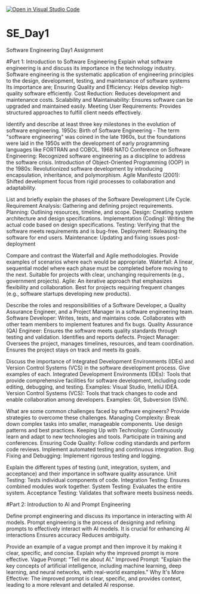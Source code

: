[![Open in Visual Studio Code](https://classroom.github.com/assets/open-in-vscode-2e0aaae1b6195c2367325f4f02e2d04e9abb55f0b24a779b69b11b9e10269abc.svg)](https://classroom.github.com/online_ide?assignment_repo_id=18389954&assignment_repo_type=AssignmentRepo)
# SE_Day1
Software Engineering Day1 Assignment

#Part 1: Introduction to Software Engineering
Explain what software engineering is and discuss its importance in the technology industry.
Software engineering is the systematic application of engineering principles to the design, development, testing, and maintenance of software systems
Its importance are;
Ensuring Quality and Efficiency: Helps develop high-quality software efficiently.
Cost Reduction: Reduces development and maintenance costs.
Scalability and Maintainability: Ensures software can be upgraded and maintained easily.
Meeting User Requirements: Provides structured approaches to fulfill client needs effectively.

Identify and describe at least three key milestones in the evolution of software engineering.
1950s: Birth of Software Engineering - The term "software engineering" was coined in the late 1960s, but the foundations were laid in the 1950s with the development of early programming languages like FORTRAN and COBOL.
1968 NATO Conference on Software Engineering: Recognized software engineering as a discipline to address the software crisis.
Introduction of Object-Oriented Programming (OOP) in the 1980s: Revolutionized software development by introducing encapsulation, inheritance, and polymorphism.
Agile Manifesto (2001): Shifted development focus from rigid processes to collaboration and adaptability.

List and briefly explain the phases of the Software Development Life Cycle.
Requirement Analysis: Gathering and defining project requirements.
Planning: Outlining resources, timeline, and scope.
Design: Creating system architecture and design specifications.
Implementation (Coding): Writing the actual code based on design specifications.
Testing: Verifying that the software meets requirements and is bug-free.
Deployment: Releasing the software for end users.
Maintenance: Updating and fixing issues post-deployment

Compare and contrast the Waterfall and Agile methodologies. Provide examples of scenarios where each would be appropriate.
Waterfall: A linear, sequential model where each phase must be completed before moving to the next. Suitable for projects with clear, unchanging requirements (e.g., government projects).
Agile: An iterative approach that emphasizes flexibility and collaboration. Best for projects requiring frequent changes (e.g., software startups developing new products).

Describe the roles and responsibilities of a Software Developer, a Quality Assurance Engineer, and a Project Manager in a software engineering team.
Software Developer: Writes, tests, and maintains code. Collaborates with other team members to implement features and fix bugs.
Quality Assurance (QA) Engineer: Ensures the software meets quality standards through testing and validation. Identifies and reports defects.
Project Manager: Oversees the project, manages timelines, resources, and team coordination. Ensures the project stays on track and meets its goals.

Discuss the importance of Integrated Development Environments (IDEs) and Version Control Systems (VCS) in the software development process. Give examples of each.
Integrated Development Environments (IDEs): Tools that provide comprehensive facilities for software development, including code editing, debugging, and testing. Examples: Visual Studio, IntelliJ IDEA.
Version Control Systems (VCS): Tools that track changes to code and enable collaboration among developers. Examples: Git, Subversion (SVN).


What are some common challenges faced by software engineers? Provide strategies to overcome these challenges.
Managing Complexity: Break down complex tasks into smaller, manageable components. Use design patterns and best practices.
Keeping Up with Technology: Continuously learn and adapt to new technologies and tools. Participate in training and conferences.
Ensuring Code Quality: Follow coding standards and perform code reviews. Implement automated testing and continuous integration.
Bug Fixing and Debugging: Implement rigorous testing and logging.


Explain the different types of testing (unit, integration, system, and acceptance) and their importance in software quality assurance.
Unit Testing: Tests individual components of code.
Integration Testing: Ensures combined modules work together.
System Testing: Evaluates the entire system.
Acceptance Testing: Validates that software meets business needs.


#Part 2: Introduction to AI and Prompt Engineering


Define prompt engineering and discuss its importance in interacting with AI models.
Prompt engineering is the process of designing and refining prompts to effectively interact with AI models.
It is crucial for enhancing AI interactions
Ensures accuracy 
Reduces ambiguity.

Provide an example of a vague prompt and then improve it by making it clear, specific, and concise. Explain why the improved prompt is more effective.
Vague Prompt: "Tell me about AI."
Improved Prompt: "Explain the key concepts of artificial intelligence, including machine learning, deep learning, and neural networks, with real-world examples."
Why It's More Effective: The improved prompt is clear, specific, and provides context, leading to a more relevant and detailed AI response.


